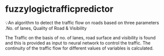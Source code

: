 # fuzzylogictrafficpredictor
💡An algorithm to detect the traffic flow on roads based on three parameters .No. of lanes,  Quality of Road &  Visibility  

The Traffic on the basis of no. of lanes, road surface and visibility is found and this is provided as input to neural network to control the traffic. The continuity of the traffic flow for different values of variables is calculated.
